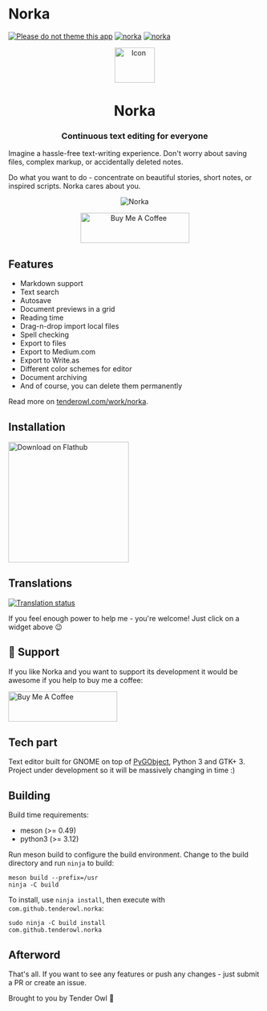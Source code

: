# Norka

[![Please do not theme this app](https://stopthemingmy.app/badge.svg)](https://stopthemingmy.app)
[![norka](https://snapcraft.io//norka/badge.svg)](https://snapcraft.io/norka)
[![norka](https://snapcraft.io//norka/trending.svg?name=0)](https://snapcraft.io/norka)

<div align="center">
  <span align="center"> <img width="80" height="70" class="center" src="https://github.com/tenderowl/norka/blob/master/data/icons/com.github.tenderowl.norka.svg" alt="Icon"></span>
  <h1 align="center">Norka</h1>
  <h3 align="center">Continuous text editing for everyone</h3>
</div>

Imagine a hassle-free text-writing experience.
Don't worry about saving files, complex markup, or accidentally deleted notes.
  
Do what you want to do - concentrate on beautiful stories, short notes, or inspired scripts. 
Norka cares about you.

<div align="center">
  <img class="center" alt="Norka" src="data/screenshots/norka-editor.png" />
  
  <a href="https://www.buymeacoffee.com/tenderowl" target="_blank"><img src="https://cdn.buymeacoffee.com/buttons/v2/default-yellow.png" alt="Buy Me A Coffee" style="height: 60px !important;width: 217px !important;" ></a>
</div>

## Features

* Markdown support
* Text search
* Autosave
* Document previews in a grid
* Reading time
* Drag-n-drop import local files
* Spell checking
* Export to files
* Export to Medium.com
* Export to Write.as
* Different color schemes for editor
* Document archiving
* And of course, you can delete them permanently

Read more on [tenderowl.com/work/norka](https://tenderowl.com/work/norka).

## Installation

<a href='https://flathub.org/apps/com.github.tenderowl.norka'><img width='240' alt='Download on Flathub' src='https://dl.flathub.org/assets/badges/flathub-badge-en.png'/></a>

## Translations

[![Translation status](https://hosted.weblate.org/widgets/frog/-/norka/multi-auto.svg)](https://hosted.weblate.org/projects/frog/norka/)

If you feel enough power to help me - you're welcome! Just click on a widget above 😉

## :tada: Support
If you like Norka and you want to support its development it would be awesome if you help to buy me a coffee:

<a href="https://www.buymeacoffee.com/tenderowl" target="_blank"><img src="https://cdn.buymeacoffee.com/buttons/v2/default-yellow.png" alt="Buy Me A Coffee" style="height: 60px !important;width: 217px !important;" ></a>


## Tech part

Text editor built for GNOME on top of [PyGObject](https://pygobject.readthedocs.io/en/latest/), Python 3 and GTK+ 3. Project under development so it will be massively changing in time :)


## Building

Build time requirements:

- meson (>= 0.49)
- python3 (>= 3.12)


Run meson build to configure the build environment. Change to the build directory and run `ninja` to build:

```
meson build --prefix=/usr
ninja -C build
```

To install, use `ninja install`, then execute with `com.github.tenderowl.norka`:

```
sudo ninja -C build install
com.github.tenderowl.norka
```


## Afterword

That's all. If you want to see any features or push any changes - just submit a PR or create an issue.

Brought to you by Tender Owl :owl:


